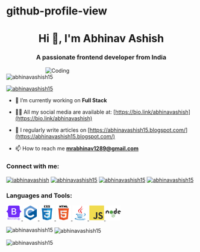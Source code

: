 # github-profile-view

<h1 align="center">Hi 👋, I'm Abhinav Ashish</h1>
<h3 align="center">A passionate frontend developer from India</h3>
<img src="https://res.cloudinary.com/practicaldev/image/fetch/s--RSrVjzgo--/c_imagga_scale,f_auto,fl_progressive,h_420,q_66,w_1000/https://dev-to-uploads.s3.amazonaws.com/uploads/articles/lesbaa8cdfhy794wp41a.gif" alt="Coding" align="right" width="400">

<p align="left"> <img src="https://komarev.com/ghpvc/?username=abhinavashish15&label=Profile%20views&color=0e75b6&style=flat" alt="abhinavashish15" /> </p>

<p align="left"> <a href="https://github.com/ryo-ma/github-profile-trophy"><img src="https://github-profile-trophy.vercel.app/?username=abhinavashish15" alt="abhinavashish15" /></a> </p>

- 🔭 I’m currently working on **Full Stack**

- 👨‍💻 All my social media are available at: [https://bio.link/abhinavashish](https://bio.link/abhinavashish)

- 📝 I regularly write articles on [https://abhinavashish15.blogspot.com/](https://abhinavashish15.blogspot.com/)

- 📫 How to reach me **mrabhinav1289@gmail.com**

<h3 align="left">Connect with me:</h3>
<p align="left">
<a href="https://twitter.com/iabhinavashish" target="blank"><img align="center" src="https://raw.githubusercontent.com/rahuldkjain/github-profile-readme-generator/master/src/images/icons/Social/twitter.svg" alt="iabhinavashish" height="30" width="40" /></a>
<a href="https://linkedin.com/in/abhinavashish15" target="blank"><img align="center" src="https://raw.githubusercontent.com/rahuldkjain/github-profile-readme-generator/master/src/images/icons/Social/linked-in-alt.svg" alt="abhinavashish15" height="30" width="40" /></a>
<a href="https://fb.com/abhinavashish15" target="blank"><img align="center" src="https://raw.githubusercontent.com/rahuldkjain/github-profile-readme-generator/master/src/images/icons/Social/facebook.svg" alt="abhinavashish15" height="30" width="40" /></a>
<a href="https://instagram.com/abhinavashish15" target="blank"><img align="center" src="https://raw.githubusercontent.com/rahuldkjain/github-profile-readme-generator/master/src/images/icons/Social/instagram.svg" alt="abhinavashish15" height="30" width="40" /></a>
</p>

<h3 align="left">Languages and Tools:</h3>
<p align="left"> <a href="https://getbootstrap.com" target="_blank" rel="noreferrer"> <img src="https://raw.githubusercontent.com/devicons/devicon/master/icons/bootstrap/bootstrap-plain-wordmark.svg" alt="bootstrap" width="40" height="40"/> </a> <a href="https://www.cprogramming.com/" target="_blank" rel="noreferrer"> <img src="https://raw.githubusercontent.com/devicons/devicon/master/icons/c/c-original.svg" alt="c" width="40" height="40"/> </a> <a href="https://www.w3schools.com/css/" target="_blank" rel="noreferrer"> <img src="https://raw.githubusercontent.com/devicons/devicon/master/icons/css3/css3-original-wordmark.svg" alt="css3" width="40" height="40"/> </a> <a href="https://www.w3.org/html/" target="_blank" rel="noreferrer"> <img src="https://raw.githubusercontent.com/devicons/devicon/master/icons/html5/html5-original-wordmark.svg" alt="html5" width="40" height="40"/> </a> <a href="https://www.java.com" target="_blank" rel="noreferrer"> <img src="https://raw.githubusercontent.com/devicons/devicon/master/icons/java/java-original.svg" alt="java" width="40" height="40"/> </a> <a href="https://developer.mozilla.org/en-US/docs/Web/JavaScript" target="_blank" rel="noreferrer"> <img src="https://raw.githubusercontent.com/devicons/devicon/master/icons/javascript/javascript-original.svg" alt="javascript" width="40" height="40"/> </a> <a href="https://nodejs.org" target="_blank" rel="noreferrer"> <img src="https://raw.githubusercontent.com/devicons/devicon/master/icons/nodejs/nodejs-original-wordmark.svg" alt="nodejs" width="40" height="40"/> </a> </p>

<p><img align="left" src="https://github-readme-stats.vercel.app/api/top-langs?username=abhinavashish15&show_icons=true&locale=en&layout=compact" alt="abhinavashish15" /></p>

<p>&nbsp;<img align="center" src="https://github-readme-stats.vercel.app/api?username=abhinavashish15&show_icons=true&locale=en" alt="abhinavashish15" /></p>

<p><img align="center" src="https://github-readme-streak-stats.herokuapp.com/?user=abhinavashish15&" alt="abhinavashish15" /></p>

